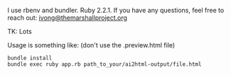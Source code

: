 I use rbenv and bundler. Ruby 2.2.1. If you have any questions, feel free to reach out: ivong@themarshallproject.org

TK: Lots

Usage is something like: (don't use the .preview.html file)

	bundle install
	bundle exec ruby app.rb path_to_your/ai2html-output/file.html 